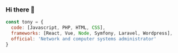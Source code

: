 ### Hi there 👋

```javascript
const tony = {
  code: [Javascript, PHP, HTML, CSS],
  frameworks: [React, Vue, Node, Symfony, Laravel, Wordpress],
  official: 'Network and computer systems administrator'
}
```
<!--
**tonyjimena/tonyjimena** is a ✨ _special_ ✨ repository because its `README.md` (this file) appears on your GitHub profile.

Here are some ideas to get you started:

- 🔭 I’m currently working on ...
- 🌱 I’m currently learning ...
- 👯 I’m looking to collaborate on ...
- 🤔 I’m looking for help with ...
- 💬 Ask me about ...
- 📫 How to reach me: ...
- 😄 Pronouns: ...
- ⚡ Fun fact: ...
-->
